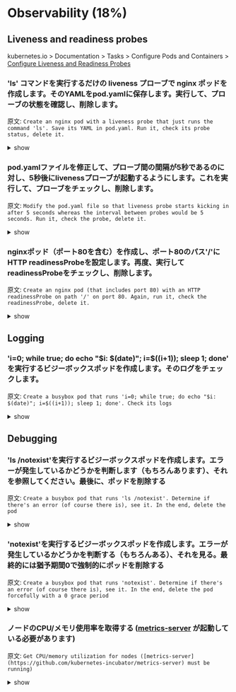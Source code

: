 # Observability (18%)

## Liveness and readiness probes

kubernetes.io > Documentation > Tasks > Configure Pods and Containers > [Configure Liveness and Readiness Probes](https://kubernetes.io/docs/tasks/configure-pod-container/configure-liveness-readiness-probes/)

### 'ls' コマンドを実行するだけの liveness プローブで nginx ポッドを作成します。そのYAMLをpod.yamlに保存します。実行して、プローブの状態を確認し、削除します。
原文: `Create an nginx pod with a liveness probe that just runs the command 'ls'. Save its YAML in pod.yaml. Run it, check its probe status, delete it.`

<details><summary>show</summary>
<p>

```bash
kubectl run nginx --image=nginx --restart=Never --dry-run -o yaml > pod.yaml
vi pod.yaml
```

```YAML
apiVersion: v1
kind: Pod
metadata:
  creationTimestamp: null
  labels:
    run: nginx
  name: nginx
spec:
  containers:
  - image: nginx
    imagePullPolicy: IfNotPresent
    name: nginx
    resources: {}
    livenessProbe: # our probe
      exec: # add this line
        command: # command definition
        - ls # ls command
  dnsPolicy: ClusterFirst
  restartPolicy: Never
status: {}
```

```bash
kubectl create -f pod.yaml
kubectl describe pod nginx | grep -i liveness # run this to see that liveness probe works
kubectl delete -f pod.yaml
```

</p>
</details>

### pod.yamlファイルを修正して、プローブ間の間隔が5秒であるのに対し、5秒後にlivenessプローブが起動するようにします。これを実行して、プローブをチェックし、削除します。
原文: `Modify the pod.yaml file so that liveness probe starts kicking in after 5 seconds whereas the interval between probes would be 5 seconds. Run it, check the probe, delete it.`

<details><summary>show</summary>
<p>

```bash
kubectl explain pod.spec.containers.livenessProbe # get the exact names
```

```YAML
apiVersion: v1
kind: Pod
metadata:
  creationTimestamp: null
  labels:
    run: nginx
  name: nginx
spec:
  containers:
  - image: nginx
    imagePullPolicy: IfNotPresent
    name: nginx
    resources: {}
    livenessProbe: 
      initialDelaySeconds: 5 # add this line
      periodSeconds: 5 # add this line as well
      exec:
        command:
        - ls
  dnsPolicy: ClusterFirst
  restartPolicy: Never
status: {}
```

```bash
kubectl create -f pod.yaml
kubectl describe po nginx | grep -i liveness
kubectl delete -f pod.yaml
```

</p>
</details>

### nginxポッド（ポート80を含む）を作成し、ポート80のパス'/'にHTTP readinessProbeを設定します。再度、実行してreadinessProbeをチェックし、削除します。
原文: `Create an nginx pod (that includes port 80) with an HTTP readinessProbe on path '/' on port 80. Again, run it, check the readinessProbe, delete it.`

<details><summary>show</summary>
<p>

```bash
kubectl run nginx --image=nginx --dry-run -o yaml --restart=Never --port=80 > pod.yaml
vi pod.yaml
```

```YAML
apiVersion: v1
kind: Pod
metadata:
  creationTimestamp: null
  labels:
    run: nginx
  name: nginx
spec:
  containers:
  - image: nginx
    imagePullPolicy: IfNotPresent
    name: nginx
    resources: {}
    ports:
      - containerPort: 80 # Note: Readiness probes runs on the container during its whole lifecycle. Since nginx exposes 80, containerPort: 80 is not required for readiness to work.
    readinessProbe: # declare the readiness probe
      httpGet: # add this line
        path: / #
        port: 80 #
  dnsPolicy: ClusterFirst
  restartPolicy: Never
status: {}
```

```bash
kubectl create -f pod.yaml
kubectl describe pod nginx | grep -i readiness # to see the pod readiness details
kubectl delete -f pod.yaml
```

</p>
</details>

## Logging

### 'i=0; while true; do echo "$i: $(date)"; i=$((i+1)); sleep 1; done' を実行するビジーボックスポッドを作成します。そのログをチェックします。
原文: `Create a busybox pod that runs 'i=0; while true; do echo "$i: $(date)"; i=$((i+1)); sleep 1; done'. Check its logs`

<details><summary>show</summary>
<p>

```bash
kubectl run busybox --image=busybox --restart=Never -- /bin/sh -c 'i=0; while true; do echo "$i: $(date)"; i=$((i+1)); sleep 1; done'
kubectl logs busybox -f # follow the logs
```

</p>
</details>

## Debugging

### 'ls /notexist'を実行するビジーボックスポッドを作成します。エラーが発生しているかどうかを判断します（もちろんあります）、それを参照してください。最後に、ポッドを削除する
原文: `Create a busybox pod that runs 'ls /notexist'. Determine if there's an error (of course there is), see it. In the end, delete the pod`

<details><summary>show</summary>
<p>

```bash
kubectl run busybox --restart=Never --image=busybox -- /bin/sh -c 'ls /notexist'
# show that there's an error
kubectl logs busybox
kubectl describe po busybox
kubectl delete po busybox
```

</p>
</details>

### 'notexist'を実行するビジーボックスポッドを作成します。エラーが発生しているかどうかを判断する（もちろんある）、それを見る。最終的には猶予期間0で強制的にポッドを削除する
原文: `Create a busybox pod that runs 'notexist'. Determine if there's an error (of course there is), see it. In the end, delete the pod forcefully with a 0 grace period`

<details><summary>show</summary>
<p>

```bash
kubectl run busybox --restart=Never --image=busybox -- notexist
kubectl logs busybox # will bring nothing! container never started
kubectl describe po busybox # in the events section, you'll see the error
# also...
kubectl get events | grep -i error # you'll see the error here as well
kubectl delete po busybox --force --grace-period=0
```

</p>
</details>

### ノードのCPU/メモリ使用率を取得する ([metrics-server](https://github.com/kubernetes-incubator/metrics-server) が起動している必要があります)
原文: `Get CPU/memory utilization for nodes ([metrics-server](https://github.com/kubernetes-incubator/metrics-server) must be running)`

<details><summary>show</summary>
<p>

```bash
kubectl top nodes
```

</p>
</details>
